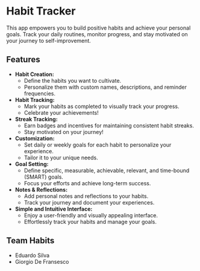 # Habit Tracker

This app empowers you to build positive habits and achieve your personal goals. Track your daily routines, monitor progress, and stay motivated on your journey to self-improvement.

## Features

- **Habit Creation:**
    - Define the habits you want to cultivate.
    - Personalize them with custom names, descriptions, and reminder frequencies.
- **Habit Tracking:**
    - Mark your habits as completed to visually track your progress.
    - Celebrate your achievements!
- **Streak Tracking:**
    - Earn badges and incentives for maintaining consistent habit streaks.
    - Stay motivated on your journey!
- **Customization:**
    - Set daily or weekly goals for each habit to personalize your experience.
    - Tailor it to your unique needs.
- **Goal Setting:**
    - Define specific, measurable, achievable, relevant, and time-bound (SMART) goals.
    - Focus your efforts and achieve long-term success.
- **Notes & Reflections:**
    - Add personal notes and reflections to your habits.
    - Track your journey and document your experiences.
- **Simple and Intuitive Interface:**
    - Enjoy a user-friendly and visually appealing interface.
    - Effortlessly track your habits and manage your goals.
  
## Team Habits

- Eduardo Silva
- Giorgio De Fransesco
